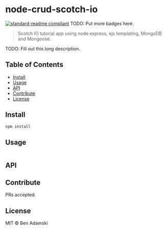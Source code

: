 # node-crud-scotch-io

[![standard-readme compliant](https://img.shields.io/badge/standard--readme-OK-green.svg?style=flat-square)](https://github.com/RichardLitt/standard-readme)
TODO: Put more badges here.

> Scotch IO tutorial app using node express, ejs templating, MongoDB and Mongoose.

TODO: Fill out this long description.

## Table of Contents

- [Install](#install)
- [Usage](#usage)
- [API](#api)
- [Contribute](#contribute)
- [License](#license)

## Install

```bash
npm install
```

## Usage

```
```

## API

## Contribute

PRs accepted.

## License

MIT © Ben Adamski
